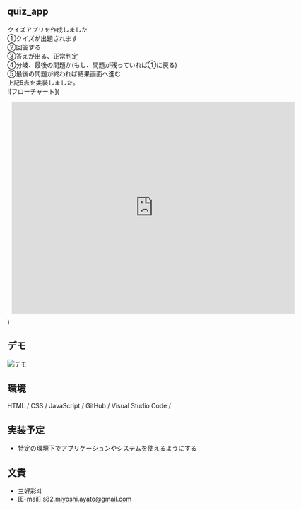 ## quiz_app
クイズアプリを作成しました  
①クイズが出題されます  
②回答する  
③答えが出る、正常判定  
④分岐、最後の問題か(もし、問題が残っていれば①に戻る)  
⑤最後の問題が終われば結果画面へ進む  
上記5点を実装しました。  
![フローチャート](<div style="width: 640px; height: 480px; margin: 10px; position: relative;"><iframe allowfullscreen frameborder="0" style="width:640px; height:480px" src="https://lucid.app/documents/embeddedchart/624f75fd-4f27-4c12-9ecb-70768cbdd86e" id="M3gCoryMix7Q"></iframe></div>)


## デモ
![デモ](https://i.gyazo.com/b455ae53fb839d7e9ed050d86bf70f44.gif)


## 環境
HTML / CSS / JavaScript / GitHub / Visual Studio Code /


## 実装予定
* 特定の環境下でアプリケーションやシステムを使えるようにする


## 文責
* 三好彩斗
* [E-mail]  s82.miyoshi.ayato@gmail.com

